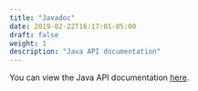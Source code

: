 ```yaml
---
title: "Javadoc"
date: 2019-02-22T16:17:01-05:00
draft: false
weight: 1
description: "Java API documentation"
---
```


You can view the Java API documentation [here](https://oracle.github.io/weblogic-kubernetes-operator/apidocs/index.html).
